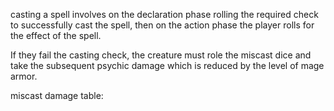 casting a spell involves on the declaration phase rolling the required check to successfully cast the spell, then on the action phase the player rolls for the effect of the spell.

If they fail the casting check, the creature must role the miscast dice and take the subsequent psychic damage which is reduced by the level of mage armor.

miscast damage table:


